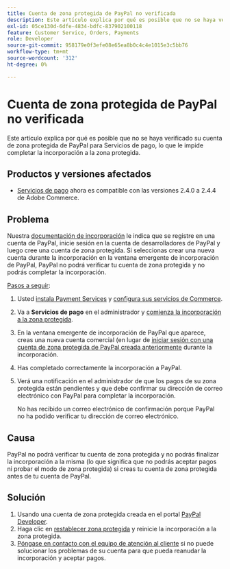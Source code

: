 ```yaml
---
title: Cuenta de zona protegida de PayPal no verificada
description: Este artículo explica por qué es posible que no se haya verificado su cuenta de zona protegida de PayPal para Servicios de pago, lo que le impide completar la incorporación a la zona protegida.
exl-id: 05ce130d-6dfe-4834-bdfc-837902100118
feature: Customer Service, Orders, Payments
role: Developer
source-git-commit: 958179e0f3efe08e65ea8b0c4c4e1015e3c5bb76
workflow-type: tm+mt
source-wordcount: '312'
ht-degree: 0%

---
```


# Cuenta de zona protegida de PayPal no verificada

Este artículo explica por qué es posible que no se haya verificado su cuenta de zona protegida de PayPal para Servicios de pago, lo que le impide completar la incorporación a la zona protegida.

## Productos y versiones afectados

* [Servicios de pago](https://marketplace.magento.com/magento-payment-services.html) ahora es compatible con las versiones 2.4.0 a 2.4.4 de Adobe Commerce.

## Problema

Nuestra [documentación de incorporación](https://experienceleague.adobe.com/docs/commerce-merchant-services/payment-services/get-started/onboard.html?lang=es) le indica que se registre en una cuenta de PayPal, inicie sesión en la cuenta de desarrolladores de PayPal y luego cree una cuenta de zona protegida. Si seleccionas crear una nueva cuenta durante la incorporación en la ventana emergente de incorporación de PayPal, PayPal no podrá verificar tu cuenta de zona protegida y no podrás completar la incorporación.

<u>Pasos a seguir</u>:

1. Usted [instala Payment Services](https://experienceleague.adobe.com/docs/commerce-merchant-services/payment-services/get-started/install.html?lang=es) y [configura sus servicios de Commerce](https://experienceleague.adobe.com/docs/commerce-merchant-services/payment-services/get-started/connect.html?lang=es#configure-commerce-services).
1. Va a **Servicios de pago** en el administrador y [comienza la incorporación a la zona protegida](https://experienceleague.adobe.com/docs/commerce-merchant-services/payment-services/get-started/onboard.html?lang=es).
1. En la ventana emergente de incorporación de PayPal que aparece, creas una nueva cuenta comercial (en lugar de [iniciar sesión con una cuenta de zona protegida de PayPal creada anteriormente](https://experienceleague.adobe.com/docs/commerce-merchant-services/payment-services/get-started/sandbox.html?lang=es#test-in-sandbox-environment) durante la incorporación.
1. Has completado correctamente la incorporación a PayPal.
1. Verá una notificación en el administrador de que los pagos de su zona protegida están pendientes y que debe confirmar su dirección de correo electrónico con PayPal para completar la incorporación.

   No has recibido un correo electrónico de confirmación porque PayPal no ha podido verificar tu dirección de correo electrónico.

## Causa

PayPal no podrá verificar tu cuenta de zona protegida y no podrás finalizar la incorporación a la misma (lo que significa que no podrás aceptar pagos ni probar el modo de zona protegida) si creas tu cuenta de zona protegida antes de tu cuenta de PayPal.

## Solución

1. Usando una cuenta de zona protegida creada en el portal [PayPal Developer](https://developer.paypal.com/docs/api-basics/sandbox/accounts/#create-a-business-sandbox-account).
1. Haga clic en [restablecer zona protegida](https://experienceleague.adobe.com/docs/commerce-merchant-services/payment-services/get-started/sandbox.html?lang=es#test-in-sandbox-environment) y reinicie la incorporación a la zona protegida.
1. [Póngase en contacto con el equipo de atención al cliente](mailto:payment-services-support@adobe.com) si no puede solucionar los problemas de su cuenta para que pueda reanudar la incorporación y aceptar pagos.
